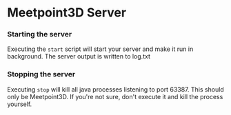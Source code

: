 # Meetpoint3D Server

### Starting the server

Executing the <code>start</code> script will start your server and make it run in background. The server output is written to log.txt

### Stopping the server

Executing <code>stop</code> will kill all java processes listening to port 63387. This should only be Meetpoint3D. If you're not sure, don't execute it and kill the process yourself.
